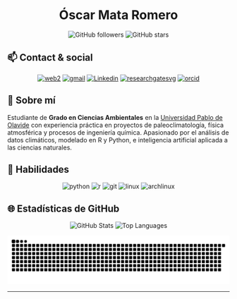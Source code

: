 <h1 align="center">
 Óscar Mata Romero


</h1>
<div align="center">

![GitHub followers](https://img.shields.io/github/followers/oscarmtr?label=Seguidores&style=social)
![GitHub stars](https://img.shields.io/github/stars/oscarmtr?style=social)

</div>

## 📫 Contact & social

<div align="center">

[![web2](https://github.com/user-attachments/assets/4f2e0bd9-3143-4238-ad8e-a78aa382f078)](https://sites.google.com/view/oscarmr)
[![gmail](https://github.com/user-attachments/assets/7f17acf5-7893-4748-b736-9281f61fefde)](mailto:oscarmata.rom@gmail.com)
[![Linkedin](https://github.com/user-attachments/assets/b932566d-76b3-4f61-ad2b-62dd86ab6807)](https://www.linkedin.com/in/oscar-mat-rom/)
[![researchgatesvg](https://github.com/user-attachments/assets/ac1e0f82-6578-43c8-b37d-4b6ee0548991)](https://www.researchgate.net/profile/Oscar-Mata-Romero)
[![orcid](https://github.com/user-attachments/assets/ace13b81-881e-4f1b-9810-bf2bc6a7db5e)](https://orcid.org/0009-0006-3798-2097)

</div>

## 📝 Sobre mí

Estudiante de **Grado en Ciencias Ambientales** en la [Universidad Pablo de Olavide](https://www.upo.es/portal/impe/web/portada/index.html) con experiencia práctica en proyectos de paleoclimatología, física atmosférica y procesos de ingeniería química. Apasionado por el análisis de datos climáticos, modelado en R y Python, e inteligencia artificial aplicada a las ciencias naturales.

## 🔧 Habilidades
<div align="center">

![python](https://github.com/user-attachments/assets/0e3a2b8e-685d-40ff-b099-c89f0ff1f187)
![r](https://github.com/user-attachments/assets/2f86a7d0-61bb-4045-a5e0-b05fd1cf7cb5)
![git](https://github.com/user-attachments/assets/16631101-2add-4ebf-9789-e5f01cd7b360)
![linux](https://github.com/user-attachments/assets/a072c5f2-faed-4008-97e6-10cc1b6f341c)
![archlinux](https://github.com/user-attachments/assets/fe692974-1b06-46f3-b76e-c128b07ba91d)

</div>


## 🌐 Estadísticas de GitHub

<div align="center">

  <img
    height= "200"
    src="https://github-readme-stats.vercel.app/api?username=oscarmtr&show_icons=true&theme=tokyonight"
    alt="GitHub Stats"
  />
  <img
    height= "200"
    src="https://github-readme-stats.vercel.app/api/top-langs/?username=oscarmtr&layout=compact&theme=tokyonight"
    alt="Top Languages"
   />



</div>

	
<p align = "center">
	<img src = "https://github.com/7oSkaaa/7oSkaaa/blob/output/github-contribution-grid-snake.svg?" alt = "Snake Game"/>
</p>


------



<!--

---
  <img src="https://tenor.com/es/view/ali-yalniz-world-is-spinning-earth-planet-world-gif-14989412" width="100" alt="Tierra girando" >  

 <div class="tenor-gif-embed" data-postid="14989412" data-share-method="host" data-aspect-ratio="1" data-width="100%"><a href="https://tenor.com/view/ali-yalniz-world-is-spinning-earth-planet-world-gif-14989412">Ali Yalniz World Is Spinning Sticker</a>from <a href="https://tenor.com/search/ali+yalniz-stickers">Ali Yalniz Stickers</a></div> <script type="text/javascript" async src="https://tenor.com/embed.js"></script>
## 📝 Sobre mí

Estudiante de **Grado en Ciencias Ambientales** en la Universidad Pablo de Olavide con experiencia práctica en proyectos de paleoclimatología, física atmosférica y procesos de ingeniería química. Apasionado por el análisis de datos climáticos, modelado en R y Python, e inteligencia artificial aplicada a las ciencias naturales.

---


## 🔧 Habilidades y Tecnologías

![R](https://img.shields.io/badge/R-%23276DC3.svg?style=flat&logo=r&logoColor=white)
![Python](https://img.shields.io/badge/Python-%2314354C.svg?style=flat&logo=python&logoColor=white)
![Git](https://img.shields.io/badge/Git-%23F05032.svg?style=flat&logo=git&logoColor=white)
![Linux](https://img.shields.io/badge/Linux-%23FCC624.svg?style=flat&logo=linux&logoColor=black)
![Docker](https://img.shields.io/badge/Docker-%230db7ed.svg?style=flat&logo=docker&logoColor=white)

- **Análisis de datos**: Pandas, NumPy, dplyr (R)  
- **Modelado climático**: R (lm, ggplot2), Python (SciPy)  
- **IA & ML**: Scikit-learn, TensorFlow básico  
- **Procesamiento de imágenes**: OpenCV, scikit-image  
- **Bases de datos**: SQLite, PostgreSQL básico

---

## 🚀 Proyectos Destacados

### [CDSuite](https://github.com/oscarmtr/CDSuite)  
Herramientas en Python para obtención y gestión de datos del Copernicus Climate Data Store.  
- Descarga y normalización de series temporales climáticas.  
- Visualización y estadísticas básicas de variables climáticas.  
- Integración con Jupyter Notebooks para análisis interactivo.

---


> “La ciencia no es sólo un conjunto de conocimientos, sino una manera de pensar.”  
> – Carl Sagan

-->


